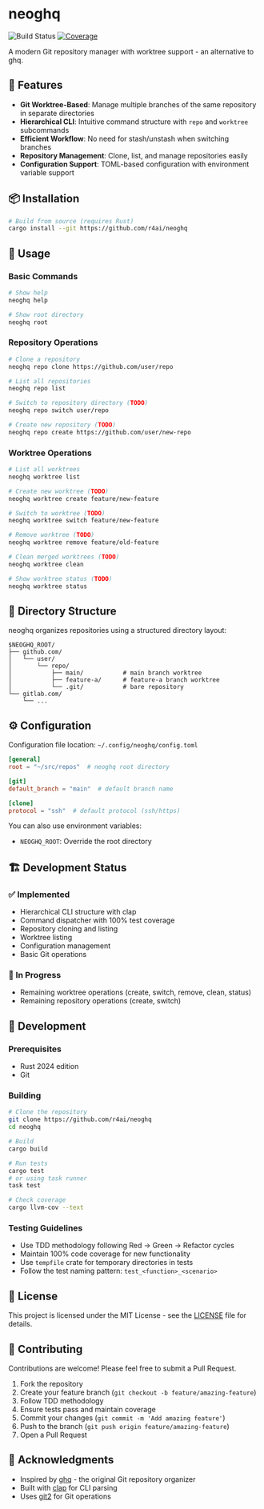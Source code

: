 # neoghq

![Build Status](https://github.com/r4ai/neoghq/actions/workflows/ci.yml/badge.svg)
[![Coverage](https://codecov.io/gh/r4ai/neoghq/branch/main/graph/badge.svg)](https://codecov.io/gh/r4ai/neoghq)

A modern Git repository manager with worktree support - an alternative to ghq.

## 🚀 Features

- **Git Worktree-Based**: Manage multiple branches of the same repository in separate directories
- **Hierarchical CLI**: Intuitive command structure with `repo` and `worktree` subcommands
- **Efficient Workflow**: No need for stash/unstash when switching branches
- **Repository Management**: Clone, list, and manage repositories easily
- **Configuration Support**: TOML-based configuration with environment variable support

## 📦 Installation

```bash
# Build from source (requires Rust)
cargo install --git https://github.com/r4ai/neoghq
```

## 🔧 Usage

### Basic Commands

```bash
# Show help
neoghq help

# Show root directory
neoghq root
```

### Repository Operations

```bash
# Clone a repository
neoghq repo clone https://github.com/user/repo

# List all repositories
neoghq repo list

# Switch to repository directory (TODO)
neoghq repo switch user/repo

# Create new repository (TODO)
neoghq repo create https://github.com/user/new-repo
```

### Worktree Operations

```bash
# List all worktrees
neoghq worktree list

# Create new worktree (TODO)
neoghq worktree create feature/new-feature

# Switch to worktree (TODO)
neoghq worktree switch feature/new-feature

# Remove worktree (TODO)
neoghq worktree remove feature/old-feature

# Clean merged worktrees (TODO)
neoghq worktree clean

# Show worktree status (TODO)
neoghq worktree status
```

## 📁 Directory Structure

neoghq organizes repositories using a structured directory layout:

```
$NEOGHQ_ROOT/
├── github.com/
│   └── user/
│       └── repo/
│           ├── main/           # main branch worktree
│           ├── feature-a/      # feature-a branch worktree
│           └── .git/           # bare repository
└── gitlab.com/
    └── ...
```

## ⚙️ Configuration

Configuration file location: `~/.config/neoghq/config.toml`

```toml
[general]
root = "~/src/repos"  # neoghq root directory

[git]
default_branch = "main"  # default branch name

[clone]
protocol = "ssh"  # default protocol (ssh/https)
```

You can also use environment variables:
- `NEOGHQ_ROOT`: Override the root directory

## 🏗️ Development Status

### ✅ Implemented
- Hierarchical CLI structure with clap
- Command dispatcher with 100% test coverage
- Repository cloning and listing
- Worktree listing
- Configuration management
- Basic Git operations

### 🚧 In Progress
- Remaining worktree operations (create, switch, remove, clean, status)
- Remaining repository operations (create, switch)

## 🧪 Development

### Prerequisites

- Rust 2024 edition
- Git

### Building

```bash
# Clone the repository
git clone https://github.com/r4ai/neoghq
cd neoghq

# Build
cargo build

# Run tests
cargo test
# or using task runner
task test

# Check coverage
cargo llvm-cov --text
```

### Testing Guidelines

- Use TDD methodology following Red → Green → Refactor cycles
- Maintain 100% code coverage for new functionality
- Use `tempfile` crate for temporary directories in tests
- Follow the test naming pattern: `test_<function>_<scenario>`

## 📝 License

This project is licensed under the MIT License - see the [LICENSE](LICENSE) file for details.

## 🤝 Contributing

Contributions are welcome! Please feel free to submit a Pull Request.

1. Fork the repository
2. Create your feature branch (`git checkout -b feature/amazing-feature`)
3. Follow TDD methodology
4. Ensure tests pass and maintain coverage
5. Commit your changes (`git commit -m 'Add amazing feature'`)
6. Push to the branch (`git push origin feature/amazing-feature`)
7. Open a Pull Request

## 🙏 Acknowledgments

- Inspired by [ghq](https://github.com/x-motemen/ghq) - the original Git repository organizer
- Built with [clap](https://github.com/clap-rs/clap) for CLI parsing
- Uses [git2](https://github.com/rust-lang/git2-rs) for Git operations